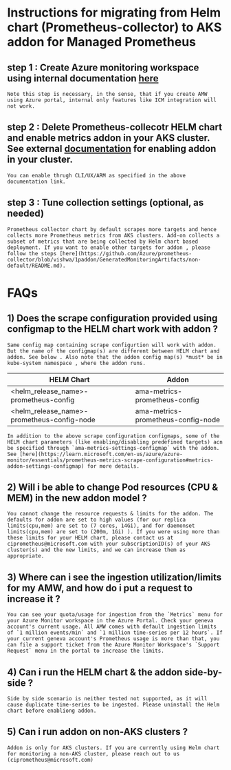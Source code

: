 # Instructions for migrating from Helm chart (Prometheus-collector) to AKS addon for Managed Prometheus

## step 1 : Create Azure monitoring workspace using internal documentation [here](https://eng.ms/docs/products/geneva/metrics/prometheus/mac)
  
    Note this step is necessary, in the sense, that if you create AMW using Azure portal, internal only features like ICM integration will not work.
    
## step 2 : Delete Prometheus-collecotr HELM chart and enable metrics addon in your AKS cluster. See external [documentation](https://learn.microsoft.com/en-us/azure/azure-monitor/essentials/prometheus-metrics-enable?tabs=azure-portal) for enabling addon in your cluster.
  
    You can enable thrugh CLI/UX/ARM as specified in the above documentation link.

## step 3 : Tune collection settings (optional, as needed)
    
    Prometheus collector chart by default scrapes more targets and hence collects more Prometheus metrics from AKS clusters. Add-on collects a subset of metrics that are being collected by Helm chart based deployment. If you want to enable other targets for addon , please follow the steps [here](https://github.com/Azure/prometheus-collector/blob/vishwa/1paddon/GeneratedMonitoringArtifacts/non-default/README.md).
    

# FAQs

## 1) Does the scrape configuration provided using configmap to the HELM chart work with addon ?

    Same config map containing scrape configurtion will work with addon. But the name of the configmap(s) are different between HELM chart and addon. See below . Also note that the addon config map(s) *must* be in kube-system namespace , where the addon runs.


| HELM Chart                           | Addon | 
| -----------------------                   |-------------| 
|<helm_release_name>-prometheus-config               | ama-metrics-prometheus-config    |
|<helm_release_name>-prometheus-config-node               | ama-metrics-prometheus-config-node       |

    In addition to the above scrape configuration configmaps, some of the HELM chart parameters (like enabling/disabling predefined targets) acn be specified through `ama-metrics-settings-configmap` with the addon. See [here](https://learn.microsoft.com/en-us/azure/azure-monitor/essentials/prometheus-metrics-scrape-configuration#metrics-addon-settings-configmap) for more details.


## 2) Will i be able to change Pod resources (CPU & MEM) in the new addon model ?

    You cannot change the resource requests & limits for the addon. The defaults for addon are set to high values (for our replica limits(cpu,mem) are set to (7 cores, 14Gi), and for daemonset limits(cpu,mem) are set to (200m, 1Gi) ). If you were using more than these limits for your HELM chart, please contact us at ciprometheus@microsoft.com with your subscriptionID(s) of your AKS cluster(s) and the new limits, and we can increase them as appropriate.

## 3) Where can i see the ingestion utilization/limits for my AMW, and how do i put a request to increase it ?

    You can see your quota/usage for ingestion from the `Metrics` menu for your Azure Monitor workspace in the Azure Portal. Check your geneva account's current usage. All AMW comes with default ingestion limits of `1 million events/min` and `1 million time-series per 12 hours`. If your current geneva account's Prometheus usage is more than that, you can file a support ticket from the Azure Monitor Workspace's `Support Request` menu in the portal to increase the limits.

## 4) Can i run the HELM chart & the addon side-by-side ?
    
    Side by side scenario is neither tested not supported, as it will cause duplicate time-series to be ingested. Please uninstall the Helm chart before enabliong addon.

## 5) Can i run addon on non-AKS clusters ?

    Addon is only for AKS clusters. If you are currently using Helm chart for monitoring a non-AKS cluster, please reach out to us (ciprometheus@microsoft.com)


